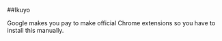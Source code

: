 ##Ikuyo

Google makes you pay to make official Chrome extensions so you have to install this manually.